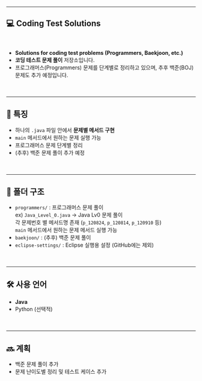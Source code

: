 
---
## 💻 Coding Test Solutions
<br>

- **Solutions for coding test problems (Programmers, Baekjoon, etc.)**
- **코딩 테스트 문제 풀이** 저장소입니다.  
- 프로그래머스(Programmers) 문제를 단계별로 정리하고 있으며, 추후 백준(BOJ) 문제도 추가 예정입니다.
<br><br><br>

---

## 📌 특징

- 하나의 `.java` 파일 안에서 **문제별 메서드 구현**
- `main` 메서드에서 원하는 문제 실행 가능
- 프로그래머스 문제 단계별 정리
- (추후) 백준 문제 풀이 추가 예정
<br><br><br>
---

## 📂 폴더 구조

- `programmers/` : 프로그래머스 문제 풀이<br>
   ex) `Java_Level_0.java` -> Java Lv0 문제 풀이<br>
        각 문제번호 별 메서드명 존재 (`p_120824`, `p_120814`, `p_120910` 등)<br>
       `main` 메서드에서 원하는 문제 메서드 실행 가능<br>
- `baekjoon/` : (추후) 백준 문제 풀이
- `eclipse-settings/` : Eclipse 실행용 설정 (GitHub에는 제외)
<br><br><br>

---

## 🛠 사용 언어

- **Java**
- Python (선택적)
<br><br><br>

---

## 🔜 계획

- 백준 문제 풀이 추가
- 문제 난이도별 정리 및 테스트 케이스 추가
<br><br><br>

